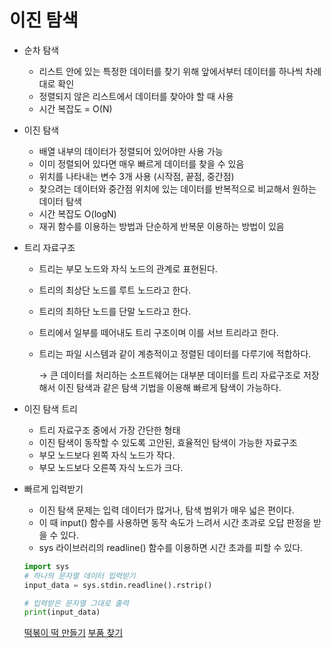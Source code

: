 # 이진 탐색

- 순차 탐색
    - 리스트 안에 있는 특정한 데이터를 찾기 위해 앞에서부터 데이터를 하나씩 차례대로 확인
    - 정렬되지 않은 리스트에서 데이터를 찾아야 할 때 사용
    - 시간 복잡도 = O(N)

- 이진 탐색
    - 배열 내부의 데이터가 정렬되어 있어야만 사용 가능
    - 이미 정렬되어 있다면 매우 빠르게 데이터를 찾을 수 있음
    - 위치를 나타내는 변수 3개 사용 (시작점, 끝점, 중간점)
    - 찾으려는 데이터와 중간점 위치에 있는 데이터를 반복적으로 비교해서 원하는 데이터 탐색
    - 시간 복잡도 O(logN)
    - 재귀 함수를 이용하는 방법과 단순하게 반복문 이용하는 방법이 있음

- 트리 자료구조
    - 트리는 부모 노드와 자식 노드의 관계로 표현된다.
    - 트리의 최상단 노드를 루트 노드라고 한다.
    - 트리의 최하단 노드를 단말 노드라고 한다.
    - 트리에서 일부를 떼어내도 트리 구조이며 이를 서브 트리라고 한다.
    - 트리는 파일 시스템과 같이 계층적이고 정렬된 데이터를 다루기에 적합하다.

        → 큰 데이터를 처리하는 소프트웨어는 대부분 데이터를 트리 자료구조로 저장해서 이진 탐색과 같은 탐색 기법을 이용해 빠르게 탐색이 가능하다.

- 이진 탐색 트리
    - 트리 자료구조 중에서 가장 간단한 형태
    - 이진 탐색이 동작할 수 있도록 고안된, 효율적인 탐색이 가능한 자료구조
    - 부모 노드보다 왼쪽 자식 노드가 작다.
    - 부모 노드보다 오른쪽 자식 노드가 크다.

- 빠르게 입력받기
    - 이진 탐색 문제는 입력 데이터가 많거나, 탐색 범위가 매우 넓은 편이다.
    - 이 때 input() 함수를 사용하면 동작 속도가 느려서 시간 초과로 오답 판정을 받을 수 있다.
    - sys 라이브러리의 readline() 함수를 이용하면 시간 초과를 피할 수 있다.

    ```python
    import sys
    # 하나의 문자열 데이터 입력받기
    input_data = sys.stdin.readline().rstrip()

    # 입력받은 문자열 그대로 출력
    print(input_data)
    ```
    [떡볶이 떡 만들기](/BinarySearch/ricecake/README.md)
    [부품 찾기](/BinarySearch/partion/README.md)

